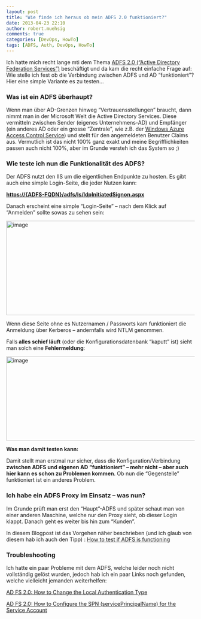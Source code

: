 ```yaml
---
layout: post
title: "Wie finde ich heraus ob mein ADFS 2.0 funktioniert?"
date: 2013-04-23 22:10
author: robert.muehsig
comments: true
categories: [DevOps, HowTo]
tags: [ADFS, Auth, DevOps, HowTo]
---
```

<p>Ich hatte mich recht lange mti dem Thema <a href="http://technet.microsoft.com/en-us/library/adfs2(v=ws.10).aspx">ADFS 2.0 (“Active Directory Federation Services”)</a> beschäftigt und da kam die recht einfache Frage auf: Wie stelle ich fest ob die Verbindung zwischen ADFS und AD “funktioniert”? Hier eine simple Variante es zu testen…</p> <h3>Was ist ein ADFS überhaupt?</h3> <p>Wenn man über AD-Grenzen hinweg “Vertrauensstellungen” braucht, dann nimmt man in der Microsoft Welt die Active Directory Services. Diese vermitteln zwischen Sender (eigenes Unternehmens-AD) und Empfänger (ein anderes AD oder ein grosse “Zentrale”, wie z.B. der <a href="http://en.wikipedia.org/wiki/Access_Control_Service">Windows Azure Access Control Service</a>) und stellt für den angemeldeten Benutzer Claims aus. Vermutlich ist das nicht 100% ganz exakt und meine Begrifflichkeiten passen auch nicht 100%, aber im Grunde versteh ich das System so ;)</p> <h3>Wie teste ich nun die Funktionalität des ADFS?</h3> <p>Der ADFS nutzt den IIS um die eigentlichen Endpunkte zu hosten. Es gibt auch eine simple Login-Seite, die jeder Nutzen kann:</p> <p><strong><a href="https://{ADFS-FQDN}/adfs/ls/IdpInitiatedSignon.aspx">https://{ADFS-FQDN}/adfs/ls/IdpInitiatedSignon.aspx</a></strong> <p>Danach erscheint eine simple “Login-Seite” – nach dem Klick auf “Anmelden” sollte sowas zu sehen sein: <p><a href="{{BASE_PATH}}/assets/wp-images/image1830.png"><img title="image" style="border-top: 0px; border-right: 0px; border-bottom: 0px; border-left: 0px; display: inline" border="0" alt="image" src="{{BASE_PATH}}/assets/wp-images/image_thumb983.png" width="558" height="252"></a>  <p>Wenn diese Seite ohne es Nutzernamen / Passworts kam funktioniert die Anmeldung über Kerberos – andernfalls wird NTLM genommen. <p>Falls<strong> alles schief läuft</strong> (oder die Konfigurationsdatenbank “kaputt” ist) sieht man solch eine <strong>Fehlermeldung</strong>: <p><a href="{{BASE_PATH}}/assets/wp-images/image1831.png"><img title="image" style="border-top: 0px; border-right: 0px; border-bottom: 0px; border-left: 0px; display: inline" border="0" alt="image" src="{{BASE_PATH}}/assets/wp-images/image_thumb984.png" width="550" height="225"></a>  <p><strong>Was man damit testen kann:</strong> <p>Damit stellt man erstmal nur sicher, dass die Konfiguration/Verbindung<strong> zwischen ADFS und eigenen AD “funktioniert” – mehr nicht – aber auch hier kann es schon zu Problemen kommen</strong>. Ob nun die “Gegenstelle” funktioniert ist ein anderes Problem. <h3>Ich habe ein ADFS Proxy im Einsatz – was nun?</h3> <p>Im Grunde prüft man erst den “Haupt”-ADFS und später schaut man von einer anderen Maschine, welche nur den Proxy sieht, ob dieser Login klappt. Danach geht es weiter bis hin zum “Kunden”. <p>In diesem Blogpost ist das Vorgehen näher beschrieben (und ich glaub von diesem hab ich auch den Tipp) : <a href="http://www.dagint.com/2011/10/how-to-test-if-adfs-is-functioning/">How to test if ADFS is functioning</a> <h3>Troubleshooting</h3> <p>Ich hatte ein paar Probleme mit dem ADFS, welche leider noch nicht vollständig gelöst wurden, jedoch hab ich ein paar Links noch gefunden, welche vielleicht jemanden weiterhelfen:</p> <p><a href="http://social.technet.microsoft.com/wiki/contents/articles/1600.ad-fs-2-0-how-to-change-the-local-authentication-type.aspx">AD FS 2.0: How to Change the Local Authentication Type</a></p> <p><a href="http://social.technet.microsoft.com/wiki/contents/articles/ad-fs-2-0-how-to-configure-the-spn-serviceprincipalname-for-the-service-account.aspx">AD FS 2.0: How to Configure the SPN (servicePrincipalName) for the Service Account</a></p>
